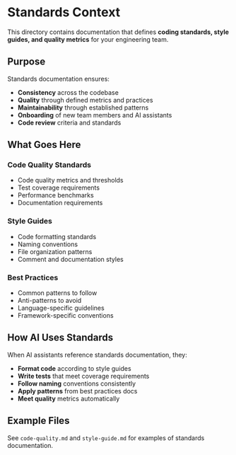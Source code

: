 # Standards Context

This directory contains documentation that defines **coding standards, style guides, and quality metrics** for your engineering team.

## Purpose

Standards documentation ensures:

- **Consistency** across the codebase
- **Quality** through defined metrics and practices
- **Maintainability** through established patterns
- **Onboarding** of new team members and AI assistants
- **Code review** criteria and standards

## What Goes Here

### Code Quality Standards
- Code quality metrics and thresholds
- Test coverage requirements
- Performance benchmarks
- Documentation requirements

### Style Guides
- Code formatting standards
- Naming conventions
- File organization patterns
- Comment and documentation styles

### Best Practices
- Common patterns to follow
- Anti-patterns to avoid
- Language-specific guidelines
- Framework-specific conventions

## How AI Uses Standards

When AI assistants reference standards documentation, they:

- **Format code** according to style guides
- **Write tests** that meet coverage requirements
- **Follow naming** conventions consistently
- **Apply patterns** from best practices docs
- **Meet quality** metrics automatically

## Example Files

See `code-quality.md` and `style-guide.md` for examples of standards documentation.

